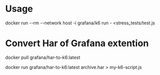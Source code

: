 # Usage
docker run --rm --network host -i grafana/k6 run - <stress_tests/test.js


# Convert Har of Grafana extention
docker pull grafana/har-to-k6:latest


docker run grafana/har-to-k6:latest archive.har > my-k6-script.js
